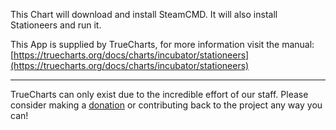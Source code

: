 This Chart will download and install SteamCMD. It will also install Stationeers and run it.

This App is supplied by TrueCharts, for more information visit the manual: [https://truecharts.org/docs/charts/incubator/stationeers](https://truecharts.org/docs/charts/incubator/stationeers)

---

TrueCharts can only exist due to the incredible effort of our staff.
Please consider making a [donation](https://truecharts.org/docs/about/sponsor) or contributing back to the project any way you can!
